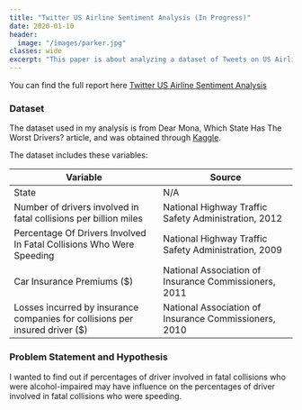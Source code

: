 ```yaml
---
title: "Twitter US Airline Sentiment Analysis (In Progress)"
date: 2020-01-10
header:
  image: "/images/parker.jpg"
classes: wide
excerpt: "This paper is about analyzing a dataset of Tweets on US Airlines"
---
```


You can find the full report here [Twitter US Airline Sentiment Analysis](https://github.com/dasun27/DSC/blob/master/files/Project_3_Report_Dasun_Wellawalage.pdf)

### Dataset
The dataset used in my analysis is from Dear Mona, Which State Has The Worst Drivers? article, and was obtained through 
[Kaggle](https://www.kaggle.com/fivethirtyeight/fivethirtyeight-bad-drivers-dataset).

The dataset includes these variables:

Variable | Source
---|---------
State | N/A
Number of drivers involved in fatal collisions per billion miles | National Highway Traffic Safety Administration, 2012
Percentage Of Drivers Involved In Fatal Collisions Who Were Speeding | National Highway Traffic Safety Administration, 2009
Car Insurance Premiums ($) | National Association of Insurance Commissioners, 2011
Losses incurred by insurance companies for collisions per insured driver ($) | National Association of Insurance Commissioners, 2010

### Problem Statement and Hypothesis
I wanted to find out if percentages of driver involved in fatal collisions who were alcohol-impaired may have influence on the percentages of driver involved in fatal collisions who were speeding.

